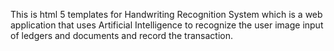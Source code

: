 This is html 5 templates for Handwriting Recognition System which is a web application that uses Artificial Intelligence to recognize the user image input of ledgers and documents and record the transaction. 
